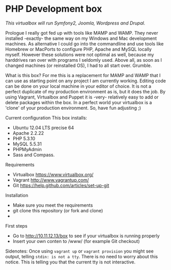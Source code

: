 PHP Development box
=======================
*This virtualbox will run Symfony2, Joomla, Wordpress and Drupal.*

Prologue
I really got fed up with tools like MAMP and WAMP. They never installed -exactly- the same way on my Windows and Mac development machines. As alternative I could go into the commandline and use tools like Homebrew or MacPorts to configure PHP, Apache and MySQL locally myself. However these solutions were not optimal as well, because my harddrives ran over with programs I seldomly used. Above all, as soon as I changed machines (or reinstalled OS), I had to all start over. Grumble.

What is this box?
For me this is a replacement for MAMP and WAMP that I can use as starting point on any project I am currently working. Editing code can be done on your local machine in your editor of choice. It is not a perfect duplicate of my production environment as is, but it does the job. By using Vagrant, Virtualbox and Puppet it is -very- relatively easy to add or delete packages within the box. In a perfect world your virtualbox is a 'clone' of your production environment. So, have fun adjusting ;)

Current configuration
This box installs:
- Ubuntu 12.04 LTS precise 64
- Apache 2.2.22
- PHP 5.3.10
- MySQL 5.5.31
- PHPMyAdmin 
- Sass and Compass.

Requirements
- Virtualbox https://www.virtualbox.org/
- Vagrant http://www.vagrantup.com/
- Git https://help.github.com/articles/set-up-git

Installation
- Make sure you meet the requirements
- git clone this repository (or fork and clone)
- 

First steps
- Go to http://10.11.12.13/box to see if your virtualbox is running properly
- Insert your own conten to /www/ (for example Git checkout)

Sidenotes:
Once using ```vagrant up``` or ```vagrant provision``` you might see output, telling ```stdin: is not a tty```. 
There is no need to worry about this notice. This is telling you that the current tty is not interactive.


